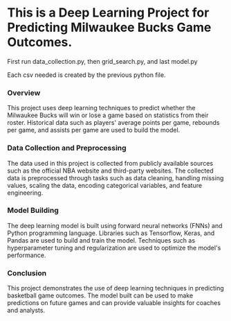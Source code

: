 # This is a Deep Learning Project for Predicting Milwaukee Bucks Game Outcomes.

First run data_collection.py, then grid_search.py, and last model.py

Each csv needed is created by the previous python file.

### Overview
This project uses deep learning techniques to predict whether the Milwaukee Bucks will win or lose a game based on statistics from their roster. Historical data such as players' average points per game, rebounds per game, and assists per game are used to build the model.

### Data Collection and Preprocessing
The data used in this project is collected from publicly available sources such as the official NBA website and third-party websites. The collected data is preprocessed through tasks such as data cleaning, handling missing values, scaling the data, encoding categorical variables, and feature engineering.

### Model Building
The deep learning model is built using forward neural networks (FNNs) and Python programming language. Libraries such as Tensorflow, Keras, and Pandas are used to build and train the model. Techniques such as hyperparameter tuning and regularization are used to optimize the model's performance.

### Conclusion
This project demonstrates the use of deep learning techniques in predicting basketball game outcomes. The model built can be used to make predictions on future games and can provide valuable insights for coaches and analysts.

